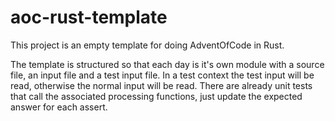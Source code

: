 # aoc-rust-template

This project is an empty template for doing AdventOfCode in Rust. 

The template is structured so that each day is it's own module with a source file, an input file and a test input file. In a test context the test input will be read, otherwise the normal input will be read. There are already unit tests that call the associated processing functions, just update the expected answer for each assert.
